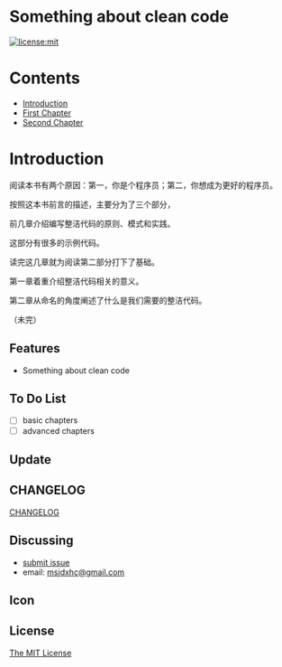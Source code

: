 # Something about clean code

[![license:mit](https://img.shields.io/badge/license-mit-blue.svg)](https://opensource.org/licenses/MIT)

# Contents

* [Introduction](README.md)
* [First Chapter](first-chapter.md)
* [Second Chapter](second-chapter.md)

# Introduction

阅读本书有两个原因：第一，你是个程序员；第二，你想成为更好的程序员。

按照这本书前言的描述，主要分为了三个部分，

前几章介绍编写整洁代码的原则、模式和实践。

这部分有很多的示例代码。

读完这几章就为阅读第二部分打下了基础。

第一章着重介绍整洁代码相关的意义。

第二章从命名的角度阐述了什么是我们需要的整洁代码。

（未完）

Features
--------
* Something about clean code

To Do List
----------
- [ ] basic chapters
- [ ] advanced chapters

Update
-----------------

## CHANGELOG
[CHANGELOG](https://github.com/provocatively/clean-code/releases)


Discussing
----------
- [submit issue](https://github.com/provocatively/clean-code/issues)
- email: msjdxhc@gmail.com 

Icon
----

## License
[The MIT License](https://github.com/provocatively/clean-code/blob/master/LICENSE)


